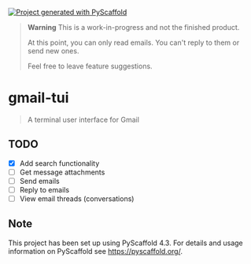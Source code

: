 <!-- These are examples of badges you might want to add to your README:
     please update the URLs accordingly

[![Built Status](https://api.cirrus-ci.com/github/<USER>/gmail_tui.svg?branch=main)](https://cirrus-ci.com/github/<USER>/gmail_tui)
[![ReadTheDocs](https://readthedocs.org/projects/gmail_tui/badge/?version=latest)](https://gmail_tui.readthedocs.io/en/stable/)
[![Coveralls](https://img.shields.io/coveralls/github/<USER>/gmail_tui/main.svg)](https://coveralls.io/r/<USER>/gmail_tui)
[![PyPI-Server](https://img.shields.io/pypi/v/gmail_tui.svg)](https://pypi.org/project/gmail_tui/)
[![Conda-Forge](https://img.shields.io/conda/vn/conda-forge/gmail_tui.svg)](https://anaconda.org/conda-forge/gmail_tui)
[![Monthly Downloads](https://pepy.tech/badge/gmail_tui/month)](https://pepy.tech/project/gmail_tui)
[![Twitter](https://img.shields.io/twitter/url/http/shields.io.svg?style=social&label=Twitter)](https://twitter.com/gmail_tui)
-->

[![Project generated with PyScaffold](https://img.shields.io/badge/-PyScaffold-005CA0?logo=pyscaffold)](https://pyscaffold.org/)

> **Warning**
> This is a work-in-progress and not the finished product.
>
> At this point, you can only read emails. You can't reply to them or send new ones.
>
> Feel free to leave feature suggestions.

# gmail-tui

> A terminal user interface for Gmail

## TODO

- [x] Add search functionality
- [ ] Get message attachments
- [ ] Send emails
- [ ] Reply to emails
- [ ] View email threads (conversations)

<!-- pyscaffold-notes -->

## Note

This project has been set up using PyScaffold 4.3. For details and usage
information on PyScaffold see https://pyscaffold.org/.
